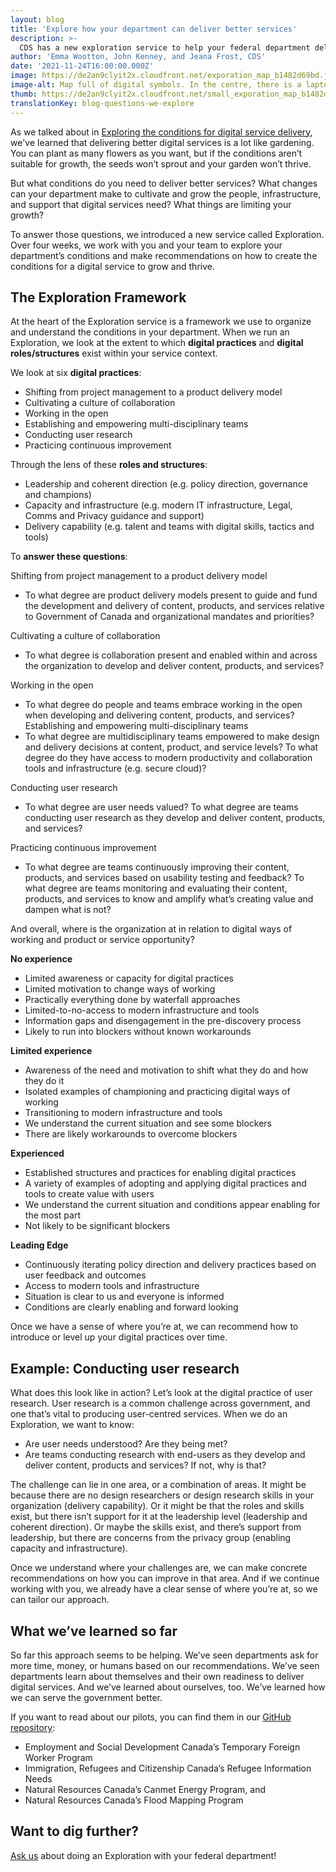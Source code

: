 ```yaml
---
layout: blog
title: 'Explore how your department can deliver better services'
description: >-
  CDS has a new exploration service to help your federal department deliver better digital services. 
author: 'Emma Wootton, John Kenney, and Jeana Frost, CDS'
date: '2021-11-24T16:00:00.000Z'
image: https://de2an9clyit2x.cloudfront.net/exporation_map_b1482d69bd.jpeg
image-alt: Map full of digital symbols. In the centre, there is a laptop with a pair of binoculars looking out from the screen.
thumb: https://de2an9clyit2x.cloudfront.net/small_exporation_map_b1482d69bd.jpeg
translationKey: blog-questions-we-explore
---
```

As we talked about in [Exploring the conditions for digital service delivery](https://digital.canada.ca/2021/04/07/exploring-the-conditions-for-digital-service-delivery/), we've learned that delivering better digital services is a lot like gardening. You can plant as many flowers as you want, but if the conditions aren’t suitable for growth, the seeds won’t sprout and your garden won’t thrive. 

But what conditions do you need to deliver better services? What changes can your department make to cultivate and grow the people, infrastructure, and support that digital services need? What things are limiting your growth?

To answer those questions, we introduced a new service called Exploration. Over four weeks, we work with you and your team to explore your department’s conditions and make recommendations on how to create the conditions for a digital service to grow and thrive. 

## The Exploration Framework 

At the heart of the Exploration service is a framework we use to organize and understand the conditions in your department. When we run an Exploration, we look at the extent to which **digital practices** and **digital roles/structures** exist within your service context.  

We look at six **digital practices**:

 * Shifting from project management to a product delivery model 
 * Cultivating a culture of collaboration 
 * Working in the open 
 * Establishing and empowering multi-disciplinary teams
 * Conducting user research 
 * Practicing continuous improvement  

Through the lens of these **roles and structures**: 

 * Leadership and coherent direction (e.g. policy direction, governance and champions) 
 * Capacity and infrastructure (e.g. modern IT infrastructure, Legal, Comms and Privacy guidance and support)
 * Delivery capability (e.g. talent and teams with digital skills, tactics and tools)

To **answer these questions**:

Shifting from project management to a product delivery model 

* To what degree are product delivery models present to guide and fund the development and delivery of content, products, and services relative to Government of Canada and organizational mandates and priorities?

Cultivating a culture of collaboration

* To what degree is collaboration present and enabled within and across the organization to develop and deliver content, products, and services?

Working in the open 

* To what degree do people and teams embrace working in the open when developing and delivering content, products, and services?
Establishing and empowering multi-disciplinary teams
* To what degree are multidisciplinary teams empowered to make design and delivery decisions at content, product, and service levels? To what degree do they have access to modern productivity and collaboration tools and infrastructure (e.g. secure cloud)?

Conducting user research 

* To what degree are user needs valued? To what degree are teams conducting user research as they develop and deliver content, products, and services?

Practicing continuous improvement  

* To what degree are teams continuously improving their content, products, and services based on usability testing and feedback? To what degree are teams monitoring and evaluating their content, products, and services to know and amplify what’s creating value and dampen what is not?

And overall, where is the organization at in relation to digital ways of working and product or service opportunity?

**No experience**

* Limited awareness or capacity for digital practices
* Limited motivation to change ways of working
* Practically everything done by waterfall approaches
* Limited-to-no-access to modern infrastructure and tools
* Information gaps and disengagement in the pre-discovery process
* Likely to run into blockers without known workarounds

**Limited experience**

* Awareness of the need and motivation to shift what they do and how they do it
* Isolated examples of championing and practicing digital ways of working
* Transitioning to modern infrastructure and tools
* We understand the current situation and see some blockers
* There are likely workarounds to overcome blockers

**Experienced**

* Established structures and practices for enabling digital practices
* A variety of examples of adopting and applying digital practices and tools to create value with users
* We understand the current situation and conditions appear enabling for the most part
* Not likely to be significant blockers

**Leading Edge**

* Continuously iterating policy direction and delivery practices based on user feedback and outcomes
* Access to modern tools and infrastructure
* Situation is clear to us and everyone is informed
* Conditions are clearly enabling and forward looking

Once we have a sense of where you’re at, we can recommend how to introduce or level up your digital practices over time.

## Example: Conducting user research 

What does this look like in action? Let’s look at the digital practice of user research. User research is a common challenge across government, and one that’s vital to producing user-centred services. When we do an Exploration, we want to know:

 * Are user needs understood? Are they being met? 
 * Are teams conducting research with end-users as they develop and deliver content, products and services? If not, why is that? 

The challenge can lie in one area, or a combination of areas. It might be because there are no design researchers or design research skills in your organization (delivery capability). Or it might be that the roles and skills exist, but there isn’t support for it at the leadership level (leadership and coherent direction). Or maybe the skills exist, and there’s support from leadership, but there are concerns from the privacy group (enabling capacity and infrastructure).  

Once we understand where your challenges are, we can make concrete recommendations on how you can improve in that area. And if we continue working with you, we already have a clear sense of where you’re at, so we can tailor our approach. 


## What we’ve learned so far

So far this approach seems to be helping. We’ve seen departments ask for more time, money, or humans based on our recommendations. We’ve seen departments learn about themselves and their own readiness to deliver digital services. And we’ve learned about ourselves, too. We’ve learned how we can serve the government better.

If you want to read about our pilots, you can find them in our [GitHub repository](https://github.com/cds-snc/exploration-documentation/blob/main/Findings-what-we've-learned.md):

* Employment and Social Development Canada’s Temporary Foreign Worker Program
* Immigration, Refugees and Citizenship Canada’s Refugee Information Needs
* Natural Resources Canada’s Canmet Energy Program, and
* Natural Resources Canada’s Flood Mapping Program

## Want to dig further? 

[Ask us](mailto:partnerships-partenariat@cds-snc.ca) about doing an Exploration with your federal department!


